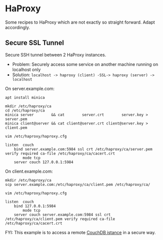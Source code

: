 # HaProxy

Some recipes to HaProxy which are not exactly so straight forward.  Adapt accordingly.


## Secure SSL Tunnel

Secure SSH tunnel between 2 HaProxy instances.

- Problem: Securely access some service on another machine running on localhost only
- Solution: `localhost -> haproxy (client) -SSL-> haproxy (server) -> localhost`

On server.example.com:

```
apt install minica

mkdir /etc/haproxy/ca
cd /etc/haproxy/ca
minica server        && cat        server.crt        server.key > server.pem
minica client@server && cat client@server.crt client@server.key > client.pem

vim /etc/haproxy/haproxy.cfg
```
```
listen	couch
	bind server.example.com:5984 ssl crt /etc/haproxy/ca/server.pem verify required ca-file /etc/haproxy/ca/cacert.crt
        mode tcp
	server couch 127.0.0.1:5984
```

On client.example.com:

```
mkdir /etc/haproxy/ca
scp server.example.com:/etc/haproxy/ca/client.pem /etc/haproxy/ca/

vim /etc/haproxy/haproxy.cfg
```
```
listen	couch
	bind 127.0.0.1:5984
        mode tcp
	server couch server.example.com:5984 ssl crt /etc/haproxy/ca/client.pem verify required ca-file /etc/haproxy/ca/cacert.crt
```

FYI: This example is to access a remote [CouchDB istance](couchdb.md) in a secure way.
